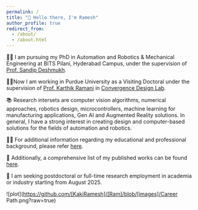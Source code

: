 ```yaml
---
permalink: /
title: "👋 Hello there, I'm Ramesh"
author_profile: true
redirect_from: 
  - /about/
  - /about.html
---
```


🧑‍🔬 I am pursuing my PhD in Automation and Robotics & Mechanical Engineering at BITS Pilani, Hyderabad Campus, under the supervision of [Prof. Sandip Deshmukh](https://www.bits-pilani.ac.in/hyderabad/sandip-shridharrao-deshmukh/). 

👨‍💻Now I am working in Purdue University as a Visiting Doctoral under the supervision of [Prof. Karthik Ramani](https://engineering.purdue.edu/ME/People/ptProfile?resource_id=12331) in [Convergence Design Lab](https://engineering.purdue.edu/cdesign/wp/). 

📚 Research intersets are computer vision algorithms, numerical approaches, robotics design, microcontrollers, machine learning for manufacturing applications, Gen AI and Augmented Reality solutions. In general, I have a strong interest in creating design and computer-based solutions for the fields of automation and robotics. 

🧑‍🎓 For additional information regarding my educational and professional background, please refer [here](https://kakiramesh.github.io/Ram//cv/). 

📝 Additionally, a comprehensive list of my published works can be found [here](https://kakiramesh.github.io/Ram//publications/). 

🤝 I am seeking postdoctoral or full-time research employment in academia or industry starting from August 2025. 


![plot](https://github.com/[KakiRamesh]/[Ram]/blob/[images]/Career Path.png?raw=true)


